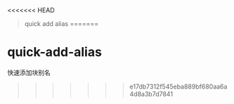 <<<<<<< HEAD
> quick add alias
=======
# quick-add-alias
快速添加块别名
>>>>>>> e17db7312f545eba889bf680aa6a4d8a3b7d7841
